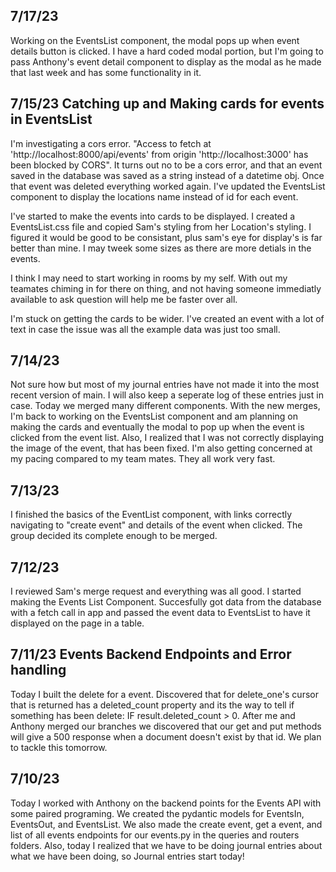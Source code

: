 ## 7/17/23

Working on the EventsList component, the modal pops up when event details button is clicked. I have a hard coded modal portion, but I'm going to pass Anthony's event detail component to display as the modal as he made that last week and has some functionality in it.

## 7/15/23 Catching up and Making cards for events in EventsList

I'm investigating a cors error. "Access to fetch at 'http://localhost:8000/api/events' from origin 'http://localhost:3000' has been blocked by CORS". It turns out no to be a cors error, and that an event saved in the database was saved as a string instead of a datetime obj. Once that event was deleted everything worked again. I've updated the EventsList component to display the locations name instead of id for each event.

I've started to make the events into cards to be displayed. I created a EventsList.css file and copied Sam's styling from her Location's styling. I figured it would be good to be consistant, plus sam's eye for display's is far better than mine. I may tweek some sizes as there are more detials in the events.

I think I may need to start working in rooms by my self. With out my teamates chiming in for there on thing, and not having someone immediatly available to ask question will help me be faster over all.

I'm stuck on getting the cards to be wider. I've created an event with a lot of text in case the issue was all the example data was just too small.

## 7/14/23

Not sure how but most of my journal entries have not made it into the most recent version of main. I will also keep a seperate log of these entries just in case. Today we merged many different components. With the new merges, I'm back to working on the EventsList component and am planning on making the cards and eventually the modal to pop up when the event is clicked from the event list. Also, I realized that I was not correctly displaying the image of the event, that has been fixed. I'm also getting concerned at my pacing compared to my team mates. They all work very fast.

## 7/13/23

I finished the basics of the EventList component, with links correctly navigating to "create event" and details of the event when clicked. The group decided its complete enough to be merged.

## 7/12/23

I reviewed Sam's merge request and everything was all good. I started making the Events List Component. Succesfully got data from the database with a fetch call in app and passed the event data to EventsList to have it displayed on the page in a table.

## 7/11/23 Events Backend Endpoints and Error handling

Today I built the delete for a event. Discovered that for delete_one's cursor that is returned has a deleted_count property and its the way to tell if something has been delete: IF result.deleted_count > 0. After me and Anthony merged our branches we discovered that our get and put methods will give a 500 response when a document doesn't exist by that id. We plan to tackle this tomorrow.

## 7/10/23

Today I worked with Anthony on the backend points for the Events API with some paired programing. We created the pydantic models for EventsIn, EventsOut, and EventsList. We also made the create event, get a event, and list of all events endpoints for our events.py in the queries and routers folders. Also, today I realized that we have to be doing journal entries about what we have been doing, so Journal entries start today!
